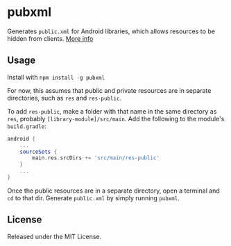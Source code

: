 pubxml
======

Generates `public.xml` for Android libraries, which allows resources to be hidden from clients. [More info](http://tools.android.com/tech-docs/private-resources)

Usage
-----

Install with `npm install -g pubxml`

For now, this assumes that public and private resources are in separate directories, such as `res` and `res-public`.

To add `res-public`, make a folder with that name in the same directory as `res`, probably `[library-module]/src/main`. Add the following to the module's `build.gradle`:

```groovy
android {
    ...
    sourceSets {
        main.res.srcDirs += 'src/main/res-public'
    }
    ...
}
```

Once the public resources are in a separate directory, open a terminal and `cd` to that dir. Generate `public.xml` by simply running `pubxml`.

License
-------

Released under the MIT License.
